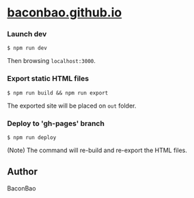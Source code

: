 # [baconbao.github.io](https://baconbao.github.io)

### Launch dev

```
$ npm run dev
```

Then browsing `localhost:3000`.

### Export static HTML files

```
$ npm run build && npm run export
```

The exported site will be placed on `out` folder.

### Deploy to 'gh-pages' branch

```
$ npm run deploy
```

(Note) The command will re-build and re-export the HTML files.

## Author

BaconBao
